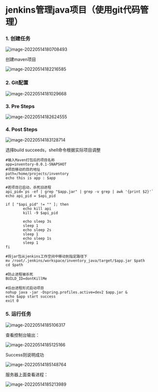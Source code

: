 # jenkins管理java项目（使用git代码管理）

### 1. 创建任务

![image-20220514180708493](images/image-20220514180708493.png)

创建maven项目

![image-20220514182216585](images/image-20220514182216585.png)

### 2. Git配置

![image-20220514181029668](images/image-20220514181029668.png)

### 3. Pre Steps

![image-20220514182624555](images/image-20220514182624555.png)

### 4. Post Steps

![image-20220514183128714](images/image-20220514183128714.png)

选择build succeeds，shell命令根据实际项目调整

```linux
#输入Maven打包后的项目名称
app=inventory-0.0.1-SNAPSHOT
#项目移动的目的地址
path=/home/projects/inventory
echo this is app : $app

#若项目已启动，杀死旧进程
api_pid=`ps -ef | grep "$app.jar" | grep -v grep | awk '{print $2}'`
echo api_pid = $api_pid

if [ "$api_pid" != "" ]; then
        echo kill api
        kill -9 $api_pid

        echo sleep 3s
        sleep 1
        echo sleep 2s
        sleep 1
        echo sleep 1s
        sleep 1
fi

#将jar包从jenkins工作空间中移动到指定路径下
mv /root/.jenkins/workspace/inventory_java/target/$app.jar $path
cd $path

#防止进程被杀死
BUILD_ID=dontKillMe

#后台进程形式启动项目
nohup java -jar -Dspring.profiles.active=dev2 $app.jar &
echo $app start success
exit 0
```

### 5. 运行任务

![image-20220514185106317](images/image-20220514185106317.png)

查看控制台输出：

![image-20220514185125166](images/image-20220514185125166.png)

Success则说明成功

![image-20220514185148764](images/image-20220514185148764.png)

服务器上面查看进程：

![image-20220514185213989](images/image-20220514185213989.png)